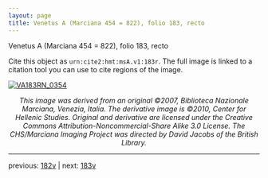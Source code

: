 ```yaml
---
layout: page
title: Venetus A (Marciana 454 = 822), folio 183, recto
---
```


Venetus A (Marciana 454 = 822), folio 183, recto

Cite this object as `urn:cite2:hmt:msA.v1:183r`.  The full image is linked to a citation tool you can use to cite regions of the image.

[![VA183RN_0354](http://www.homermultitext.org/iipsrv?IIIF=/project/homer/pyramidal/deepzoom/hmt/vaimg/2017a/VA183RN_0354.tif/full/800,/0/default.jpg)](http://www.homermultitext.org/ict2/?urn=urn:cite2:hmt:vaimg.2017a:VA183RN_0354) 

<p style="text-align: center; font-style: italic;">This image was derived from an original ©2007, Biblioteca Nazionale Marciana, Venezia, Italia. The derivative image is ©2010, Center for Hellenic Studies. Original and derivative are licensed under the Creative Commons Attribution-Noncommercial-Share Alike 3.0 License. The CHS/Marciana Imaging Project was directed by David Jacobs of the British Library.</p>

---

previous: [182v](../182v/) | next: [183v](../183v/)